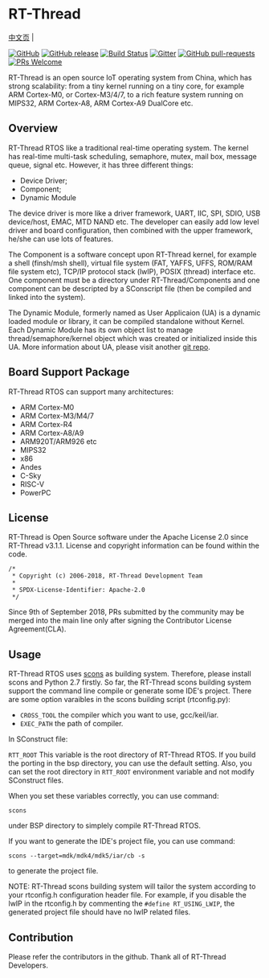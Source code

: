 # RT-Thread #

[中文页](README_zh.md) |

[![GitHub](https://img.shields.io/github/license/RT-Thread/rt-thread.svg)](https://github.com/RT-Thread/rt-thread/blob/master/LICENSE)
[![GitHub release](https://img.shields.io/github/release/RT-Thread/rt-thread.svg)](https://github.com/RT-Thread/rt-thread/releases)
[![Build Status](https://travis-ci.org/RT-Thread/rt-thread.svg)](https://travis-ci.org/RT-Thread/rt-thread)
[![Gitter](https://badges.gitter.im/Join%20Chat.svg)](https://gitter.im/RT-Thread/rt-thread?utm_source=badge&utm_medium=badge&utm_campaign=pr-badge&utm_content=badge)
[![GitHub pull-requests](https://img.shields.io/github/issues-pr/RT-Thread/rt-thread.svg)](https://github.com/RT-Thread/rt-thread/pulls)
[![PRs Welcome](https://img.shields.io/badge/PRs-welcome-brightgreen.svg?style=flat)](https://github.com/RT-Thread/rt-thread/pulls)

RT-Thread is an open source IoT operating system from China, which has strong scalability: from a tiny kernel running on a tiny core, for example ARM Cortex-M0, or Cortex-M3/4/7, to a rich feature system running on MIPS32, ARM Cortex-A8, ARM Cortex-A9 DualCore etc.

## Overview ##

RT-Thread RTOS like a traditional real-time operating system. The kernel has real-time multi-task scheduling, semaphore, mutex, mail box, message queue, signal etc. However, it has three different things:

* Device Driver;
* Component;
* Dynamic Module

The device driver is more like a driver framework, UART, IIC, SPI, SDIO, USB device/host, EMAC, MTD NAND etc. The developer can easily add low level driver and board configuration, then combined with the upper framework, he/she can use lots of features.

The Component is a software concept upon RT-Thread kernel, for example a shell (finsh/msh shell), virtual file system (FAT, YAFFS, UFFS, ROM/RAM file system etc), TCP/IP protocol stack (lwIP), POSIX (thread) interface etc. One component must be a directory under RT-Thread/Components and one component can be descripted by a SConscript file (then be compiled and linked into the system).

The Dynamic Module, formerly named as User Applicaion (UA) is a dynamic loaded module or library, it can be compiled standalone without Kernel. Each Dynamic Module has its own object list to manage thread/semaphore/kernel object which was created or initialized inside this UA. More information about UA, please visit another [git repo](https://github.com/RT-Thread/rtthread-apps).

## Board Support Package ##

RT-Thread RTOS can support many architectures:

* ARM Cortex-M0
* ARM Cortex-M3/M4/7
* ARM Cortex-R4
* ARM Cortex-A8/A9
* ARM920T/ARM926 etc
* MIPS32
* x86
* Andes
* C-Sky
* RISC-V
* PowerPC

## License ##

RT-Thread is Open Source software under the Apache License 2.0 since RT-Thread v3.1.1. License and copyright information can be found within the code.

    /*
     * Copyright (c) 2006-2018, RT-Thread Development Team
     *
     * SPDX-License-Identifier: Apache-2.0
     */

Since 9th of September 2018, PRs submitted by the community may be merged into the main line only after signing the Contributor License Agreement(CLA).

## Usage ##

RT-Thread RTOS uses [scons](http://www.scons.org) as building system. Therefore, please install scons and Python 2.7 firstly. 
So far, the RT-Thread scons building system support the command line compile or generate some IDE's project. There are some option varaibles in the scons building script (rtconfig.py):

* ```CROSS_TOOL``` the compiler which you want to use, gcc/keil/iar. 
* ```EXEC_PATH``` the path of compiler. 

In SConstruct file:

```RTT_ROOT``` This variable is the root directory of RT-Thread RTOS. If you build the porting in the bsp directory, you can use the default setting. Also, you can set the root directory in ```RTT_ROOT``` environment variable and not modify SConstruct files.

When you set these variables correctly, you can use command:

    scons

under BSP directory to simplely compile RT-Thread RTOS.

If you want to generate the IDE's project file, you can use command:

    scons --target=mdk/mdk4/mdk5/iar/cb -s

to generate the project file.

NOTE: RT-Thread scons building system will tailor the system according to your rtconfig.h configuration header file. For example, if you disable the lwIP in the rtconfig.h by commenting the ```#define RT_USING_LWIP```, the generated project file should have no lwIP related files.

## Contribution ##

Please refer the contributors in the github. Thank all of RT-Thread Developers.

